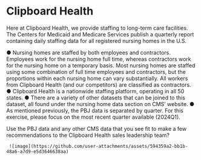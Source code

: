 # Clipboard Health 

<p>
Here at Clipboard Health, we provide staffing to long-term care facilities. The Centers for Medicaid and Medicare Services publish a quarterly report containing daily staffing data for all registered nursing homes in the U.S. 
</p>
●	Nursing homes are staffed by both employees and contractors. Employees work for the nursing home full time, whereas contractors work for the nursing home on a temporary basis. Most nursing homes are staffed using some combination of full time employees and contractors, but the proportions within each nursing home can vary substantially. All workers from Clipboard Health (and our competitors) are classified as contractors.
●	Clipboard Health is a nationwide staffing platform, operating in all 50 states.
●	There are a variety of other datasets that can be joined to this dataset, all found under the nursing home data section on CMS’ website. 
●	As mentioned previously, the PBJ data is separated by quarter. For this exercise, please focus on the most recent quarter available (2024Q1).


<p>

Use the PBJ data and any other CMS data that you see fit to make a few recommendations to the Clipboard Health sales leadership team? 
</p>

     ![image](https://github.com/user-attachments/assets/594359a2-bb1b-48a6-a7d9-e5d3646638aa)
